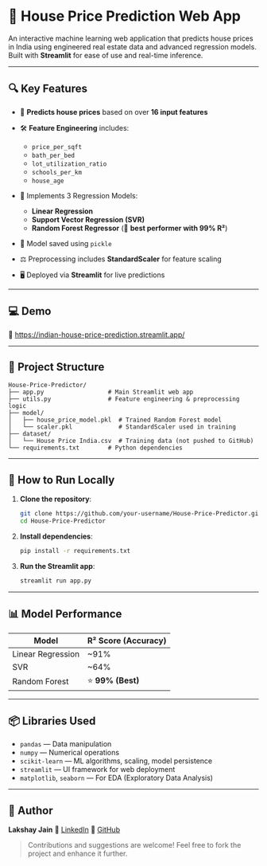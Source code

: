 ﻿# 🏡 House Price Prediction Web App

An interactive machine learning web application that predicts house prices in India using engineered real estate data and advanced regression models. Built with **Streamlit** for ease of use and real-time inference.

---

## 🔍 Key Features

* 📐 **Predicts house prices** based on over **16 input features**
* 🛠️ **Feature Engineering** includes:

  * `price_per_sqft`
  * `bath_per_bed`
  * `lot_utilization_ratio`
  * `schools_per_km`
  * `house_age`
* 🤖 Implements 3 Regression Models:

  * **Linear Regression**
  * **Support Vector Regression (SVR)**
  * **Random Forest Regressor** (🚀 **best performer with 99% R²**)
* 💾 Model saved using `pickle`
* ⚖️ Preprocessing includes **StandardScaler** for feature scaling
* 🖥️ Deployed via **Streamlit** for live predictions

---
## 💻 Demo

🔗 https://indian-house-price-prediction.streamlit.app/

---

## 🧱 Project Structure

```
House-Price-Predictor/
├── app.py                  # Main Streamlit web app
├── utils.py                # Feature engineering & preprocessing logic
├── model/
│   ├── house_price_model.pkl  # Trained Random Forest model
│   └── scaler.pkl             # StandardScaler used in training
├── dataset/
│   └── House Price India.csv  # Training data (not pushed to GitHub)
└── requirements.txt        # Python dependencies
```

---

## 🚀 How to Run Locally

1. **Clone the repository**:

   ```bash
   git clone https://github.com/your-username/House-Price-Predictor.git
   cd House-Price-Predictor
   ```

2. **Install dependencies**:

   ```bash
   pip install -r requirements.txt
   ```

3. **Run the Streamlit app**:

   ```bash
   streamlit run app.py
   ```

---

## 📊 Model Performance

| Model             | R² Score (Accuracy) |
| ----------------- | ------------------- |
| Linear Regression | \~91%               |
| SVR               | \~64%               |
| Random Forest     | ⭐ **99% (Best)**    |

---

## 📦 Libraries Used

* `pandas` — Data manipulation
* `numpy` — Numerical operations
* `scikit-learn` — ML algorithms, scaling, model persistence
* `streamlit` — UI framework for web deployment
* `matplotlib`, `seaborn` — For EDA (Exploratory Data Analysis)

---
## 👤 Author

**Lakshay Jain**
🔗 [LinkedIn](https://www.linkedin.com/in/lakshay-jain-a48979289/)
🐙 [GitHub](https://github.com/frogface539)

> Contributions and suggestions are welcome! Feel free to fork the project and enhance it further.
